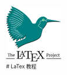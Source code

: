<div style="align: center">
	<img src="./images/latex.png" width = "30%" height = "50%" />
</div>
#	LaTex 教程


